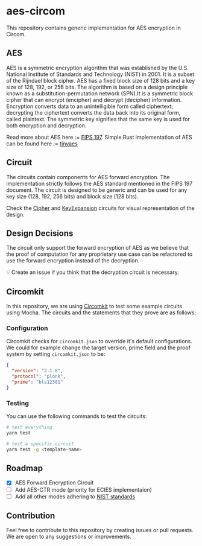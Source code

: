 # aes-circom

This repository contains generic implementation for AES encryption in Circom.

## AES

AES is a symmetric encryption algorithm that was established by the U.S. National Institute of Standards and Technology (NIST) in 2001. It is a subset of the Rijndael block cipher. AES has a fixed block size of 128 bits and a key size of 128, 192, or 256 bits. The algorithm is based on a design principle known as a substitution-permutation network (SPN).It is a symmetric block cipher that can encrypt (encipher) and decrypt (decipher) information. Encryption converts data to an unintelligible form called ciphertext; decrypting the ciphertext converts the data back into its original form, called plaintext. The symmetric key signifies that the same key is used for both encryption and decryption.

Read more about AES here := [FIPS 197](https://nvlpubs.nist.gov/nistpubs/FIPS/NIST.FIPS.197-upd1.pdf).
Simple Rust implementation of AES can be found here := [tinyaes](https://docs.rs/crate/tinyaes/latest/source/src/aes_core.rs)

## Circuit

The circuits contain components for AES forward encryption. The implementation strictly follows the AES standard mentioned in the FIPS 197 document. The circuit is designed to be generic and can be used for any key size (128, 192, 256 bits) and block size (128 bits).

Check the [Cipher](./circuits/aes.circom) and [KeyExpansion](./circuits/key_expansion.circom) circuits for visual representation of the design.

## Design Decisions

The circuit only support the forward encryption of AES as we believe that the proof of computation for any proprietary use case can be refactored to use the forward encryption instead of the decryption. 

 💡 Create an issue if you think that the decryption circuit is necessary.

## Circomkit

In this repository, we are using [Circomkit](https://github.com/erhant/circomkit) to test some example circuits using Mocha. The circuits and the statements that they prove are as follows:

### Configuration

Circomkit checks for `circomkit.json` to override it's default configurations. We could for example change the target version, prime field and the proof system by setting `circomkit.json` to be:

```json
{
  "version": "2.1.8",
  "protocol": "plonk",
  "prime": "bls12381"
}
```

### Testing

You can use the following commands to test the circuits:

```sh
# test everything
yarn test

# test a specific circuit
yarn test -g <template-name>
```

## Roadmap

- [x] AES Forward Encryption Circuit
- [ ] Add AES-CTR mode (priority for ECIES implementaion)
- [ ] Add all other modes adhering to [NIST standards](https://nvlpubs.nist.gov/nistpubs/legacy/sp/nistspecialpublication800-38a.pdf)

## Contribution

Feel free to contribute to this repository by creating issues or pull requests. We are open to any suggestions or improvements.
